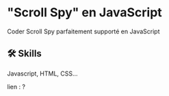 # "Scroll Spy" en JavaScript 

Coder Scroll Spy parfaitement supporté en JavaScript

## 🛠 Skills
Javascript, HTML, CSS...

lien : ?

